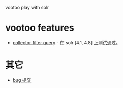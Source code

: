 vootoo play with solr

# vootoo features

 * [collector filter query](https://github.com/chenlb/poly/wiki/CollectorFilter) - 在 solr [4.1, 4.8] 上测试通过。
 
 
# 其它
 
 * [bug 提交](https://github.com/chenlb/vootoo/issues/new) 